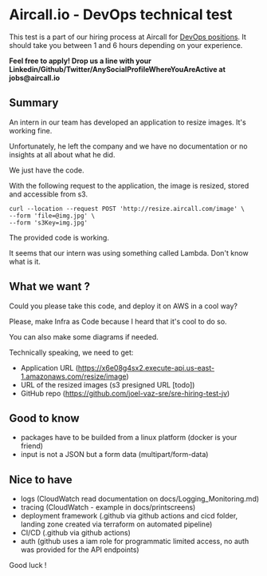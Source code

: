 # Aircall.io - DevOps technical test

This test is a part of our hiring process at Aircall for [DevOps positions](https://aircall.io/jobs#SystemAdministrator). It should take you between 1 and 6 hours depending on your experience.

__Feel free to apply! Drop us a line with your Linkedin/Github/Twitter/AnySocialProfileWhereYouAreActive at jobs@aircall.io__


## Summary

An intern in our team has developed an application to resize images. It's working fine.

Unfortunately, he left the company and we have no documentation or no insights at all about
what he did.

We just have the code.

With the following request to the application, the image is resized, stored and accessible from s3.

```
curl --location --request POST 'http://resize.aircall.com/image' \
--form 'file=@img.jpg' \
--form 's3Key=img.jpg'
```

The provided code is working. 

It seems that our intern was using something called Lambda. Don't know what is it.



## What we want ?
Could you please take this code, and deploy it on AWS in a cool way?

Please, make Infra as Code because I heard that it's cool to do so.

You can also make some diagrams if needed.

Technically speaking, we need to get:

- Application URL (https://x6e08g4sx2.execute-api.us-east-1.amazonaws.com/resize/image)
- URL of the resized images (s3 presigned URL [todo])
- GitHub repo (https://github.com/joel-vaz-sre/sre-hiring-test-jv)

## Good to know

- packages have to be builded from a linux platform (docker is your friend)
- input is not a JSON but a form data (multipart/form-data)

## Nice to have

- logs (CloudWatch read documentation on docs/Logging_Monitoring.md)
- tracing (CloudWatch - example in docs/printscreens)
- deployment framework (.github via github actions and cicd folder, landing zone created via terraform on automated pipeline)
- CI/CD (.github via github actions)
- auth (github uses a iam role for programmatic limited access, no auth was provided for the API endpoints)

Good luck !
